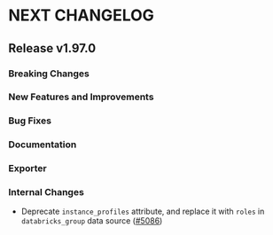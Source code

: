 # NEXT CHANGELOG

## Release v1.97.0

### Breaking Changes

### New Features and Improvements

### Bug Fixes

### Documentation

### Exporter

### Internal Changes

* Deprecate `instance_profiles` attribute, and replace it with `roles` in `databricks_group` data source ([#5086](https://github.com/databricks/terraform-provider-databricks/pull/5086))
